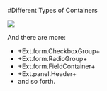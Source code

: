 #Different Types of Containers

![](resources/images/views/ContainerHierarchy.png)

And there are more:  
- +Ext.form.CheckboxGroup+
- +Ext.form.RadioGroup+
- +Ext.form.FieldContainer+
- +Ext.panel.Header+
- and so forth.
